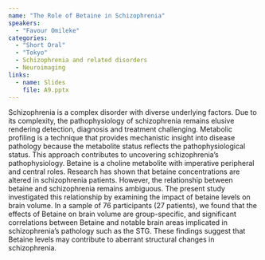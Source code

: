 ```yaml
---
name: "The Role of Betaine in Schizophrenia"
speakers:
  - "Favour Omileke"
categories:
  - "Short Oral"
  - "Tokyo"
  - Schizophrenia and related disorders
  - Neuroimaging
links:
  - name: Slides
    file: A9.pptx
---
```


Schizophrenia is a complex disorder with diverse underlying factors. Due to its complexity, the pathophysiology of schizophrenia remains elusive rendering detection, diagnosis and treatment challenging. Metabolic profiling is a technique that provides mechanistic insight into disease pathology because the metabolite status reflects the pathophysiological status. This approach contributes to uncovering schizophrenia’s pathophysiology. Betaine is a choline metabolite with imperative peripheral and central roles. Research has shown that betaine concentrations are altered in schizophrenia patients. However, the relationship between betaine and schizophrenia remains ambiguous. The present study investigated this relationship by examining the impact of betaine levels on brain volume. In a sample of 76 participants (27 patients), we found that the effects of Betaine on brain volume are group-specific, and significant correlations between Betaine and notable brain areas implicated in schizophrenia’s pathology such as the STG. These findings suggest that Betaine levels may contribute to aberrant structural changes in schizophrenia.
